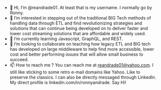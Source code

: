 - 👋 Hi, I’m @reandrade01.  At least that is my username.  I normally go by Ronny.
- 👀 I’m interested in stepping out of the traditional BIG Tech methods of handling data through ETL and find revolutionizing strategies and solutions that can continue being developed on to deliver faster and lower cost streaming solutions that are affordable and widely used.  
- 🌱 I’m currently learning Javascript, GraphQL, and REST.
- 💞️ I’m looking to collaborate on teaching how legacy ETL and BIG tech has developed on large middleware to help find more accessible, lower cost and better performing issues that will allow small business to succeed. 
- 📫 How to reach me ?  You can reach me at reandrade01@yahoo.com.  I still like sticking to some retro e-mail domains like Yahoo.  Like to preserve the classics. I can also be directly messaged through LinkedIn.  My direct profile is linkedin.com/in/ronnyandrade.  Say Hi! 

<!---
reandrade01/reandrade01 is a ✨ special ✨ repository because its `README.md` (this file) appears on your GitHub profile.
You can click the Preview link to take a look at your changes.
--->
